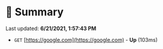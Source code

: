 # 📖 Summary
Last updated: **6/21/2021, 1:57:43 PM**

- `GET` [https://google.com](https://google.com) - **Up** (103ms)
